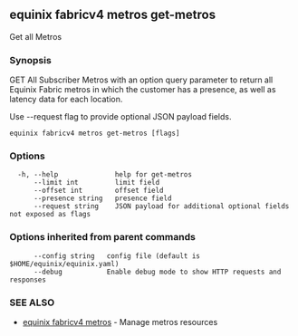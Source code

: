 ## equinix fabricv4 metros get-metros

Get all Metros

### Synopsis

GET All Subscriber Metros with an option query parameter to return all Equinix Fabric metros in which the customer has a presence, as well as latency data for each location.

Use --request flag to provide optional JSON payload fields.

```
equinix fabricv4 metros get-metros [flags]
```

### Options

```
  -h, --help              help for get-metros
      --limit int         limit field
      --offset int        offset field
      --presence string   presence field
      --request string    JSON payload for additional optional fields not exposed as flags
```

### Options inherited from parent commands

```
      --config string   config file (default is $HOME/equinix/equinix.yaml)
      --debug           Enable debug mode to show HTTP requests and responses
```

### SEE ALSO

* [equinix fabricv4 metros](equinix_fabricv4_metros.md)	 - Manage metros resources

